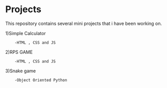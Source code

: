 # Projects
This repository contains several mini projects that i have been working on.

1)Simple Calculator

		-HTML , CSS and JS
	
2)RPS GAME
	
		-HTML , CSS and JS

3)Snake game

		-Object Oriented Python
	
